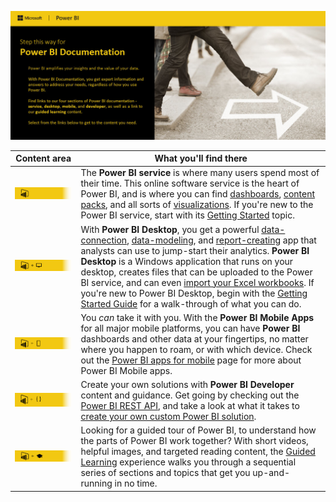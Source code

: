 ﻿<properties
   pageTitle="Publish from Power BI to the web (preview)"
   description="Publish from Power BI to the web (preview)"
   services="powerbi"
   documentationCenter=""
   authors="davidiseminger"
   manager="mblythe"
   editor=""
   tags=""
   qualityFocus="no"
   qualityDate=""/>

<tags
   ms.service="powerbi"
   ms.devlang="NA"
   ms.topic="article"
   ms.tgt_pltfrm="NA"
   ms.workload="powerbi"
   ms.date="04/21/2016"
   ms.author="davidi"/>


![](media/powerbi-landing-page/pbi-landing_01.jpg)

   | Content area | What you'll find there |
   |--------|------|
   |[![](media/powerbi-landing-page/pbi-landing_02.jpg)](powerbi-service-get-started.md)| The **Power BI service** is where many users spend most of their time. This online software service is the heart of Power BI, and is where you can find [dashboards](powerbi-service-dashboards.md), [content packs](powerbi-content-packs-services.md), and all sorts of [visualizations](powerbi-service-visualizations-for-reports.md). If you're new to the Power BI service, start with its [Getting Started](powerbi-service-get-started.md) topic. |
   |[![](media/powerbi-landing-page/pbi-landing_03.jpg)](powerbi-desktop-getting-started.md)| With **Power BI Desktop**, you get a powerful [data-connection](powerbi-desktop-connect-to-data.md), [data-modeling](powerbi-desktop-shape-and-combine-data.md), and [report-creating](powerbi-desktop-report-view.md) app that analysts can use to jump-start their analytics. **Power BI Desktop** is a Windows application that runs on your desktop, creates files that can be uploaded to the Power BI service, and can even [import your Excel workbooks](powerbi-desktop-import-excel-workbooks.md). If you're new to Power BI Desktop, begin with the [Getting Started Guide](powerbi-desktop-getting-started.md) for a walk-through of what you can do.|
   |[![](media/powerbi-landing-page/pbi-landing_04.jpg)](powerbi-power-bi-apps-for-mobile-devices.md)| You *can* take it with you. With the **Power BI Mobile Apps** for all major mobile platforms, you can have **Power BI** dashboards and other data at your fingertips, no matter where you happen to roam, or with which device. Check out the [Power BI apps for mobile](powerbi-power-bi-apps-for-mobile-devices.md) page for more about Power BI Mobile apps.  |
   |[![](media/powerbi-landing-page/pbi-landing_05.jpg)](powerbi-developer-overview-of-power-bi-rest-api.md)| Create your own solutions with **Power BI Developer** content and guidance. Get going by checking out the [Power BI REST API](powerbi-developer-overview-of-power-bi-rest-api.md), and take a look at what it takes to [create your own custom Power BI solution](powerbi-developer-what-you-need-to-create-an-app.md).|    
   |[![](media/powerbi-landing-page/pbi-landing_06.jpg)](https://powerbi.microsoft.com/guided-learning/)| Looking for a guided tour of Power BI, to understand how the parts of Power BI work together? With short videos, helpful images, and targeted reading content, the [Guided Learning](https://powerbi.microsoft.com/en-us/guided-learning/) experience walks you through a sequential series of sections and topics that get you up-and-running in no time.|
